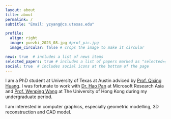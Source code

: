 ```yaml
---
layout: about
title: about
permalink: /
subtitle: "Email: yzyang@cs.utexas.edu"

profile:
  align: right
  image: yuezhi_2023_08.jpg #prof_pic.jpg
  image_circular: false # crops the image to make it circular

news: true  # includes a list of news items
selected_papers: true # includes a list of papers marked as "selected={true}"
social: true  # includes social icons at the bottom of the page
---
```


I am a PhD student at University of Texas at Austin adviced by [Prof. Qixing Huang](https://www.cs.utexas.edu/~huangqx/). I was fortunate to work with [Dr. Hao Pan](https://haopan.github.io/) at Microsoft Research Asia and [Prof. Wenping Wang](https://www.cs.hku.hk/people/academic-staff/wenping) at The University of Hong Kong during my undergraduate period.

I am interested in computer graphics, especially geometric modelling, 3D reconstruction and CAD model.

<!-- Write your biography here. Tell the world about yourself. Link to your favorite [subreddit](http://reddit.com). You can put a picture in, too. The code is already in, just name your picture `prof_pic.jpg` and put it in the `img/` folder.

Put your address / P.O. box / other info right below your picture. You can also disable any these elements by editing `profile` property of the YAML header of your `_pages/about.md`. Edit `_bibliography/papers.bib` and Jekyll will render your [publications page](/al-folio/publications/) automatically.

Link to your social media connections, too. This theme is set up to use [Font Awesome icons](http://fortawesome.github.io/Font-Awesome/) and [Academicons](https://jpswalsh.github.io/academicons/), like the ones below. Add your Facebook, Twitter, LinkedIn, Google Scholar, or just disable all of them. -->
